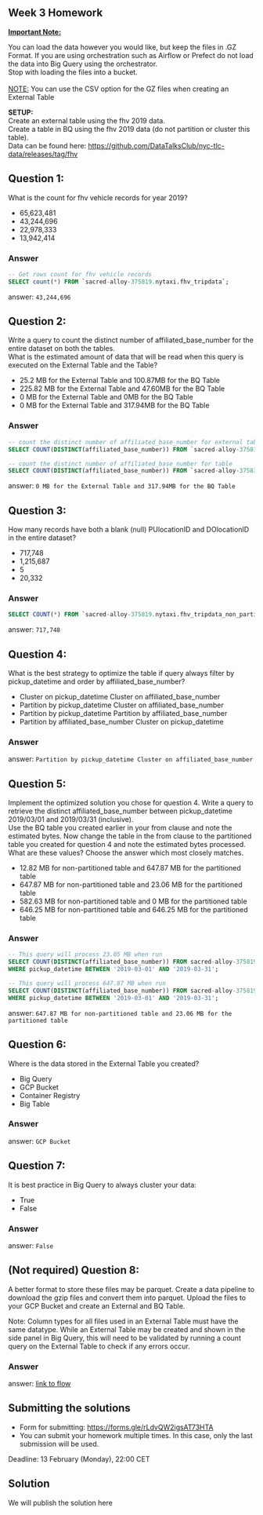 ## Week 3 Homework
<b><u>Important Note:</b></u> <p>You can load the data however you would like, but keep the files in .GZ Format. 
If you are using orchestration such as Airflow or Prefect do not load the data into Big Query using the orchestrator.</br> 
Stop with loading the files into a bucket. </br></br>
<u>NOTE:</u> You can use the CSV option for the GZ files when creating an External Table</br>

<b>SETUP:</b></br>
Create an external table using the fhv 2019 data. </br>
Create a table in BQ using the fhv 2019 data (do not partition or cluster this table). </br>
Data can be found here: https://github.com/DataTalksClub/nyc-tlc-data/releases/tag/fhv </p>

## Question 1:
What is the count for fhv vehicle records for year 2019?
- 65,623,481
- 43,244,696
- 22,978,333
- 13,942,414

### Answer

```sql
-- Get rows count for fhv vehicle records
SELECT count(*) FROM `sacred-alloy-375819.nytaxi.fhv_tripdata`;
```

answer: `43,244,696`

## Question 2:
Write a query to count the distinct number of affiliated_base_number for the entire dataset on both the tables.</br> 
What is the estimated amount of data that will be read when this query is executed on the External Table and the Table?

- 25.2 MB for the External Table and 100.87MB for the BQ Table
- 225.82 MB for the External Table and 47.60MB for the BQ Table
- 0 MB for the External Table and 0MB for the BQ Table
- 0 MB for the External Table and 317.94MB for the BQ Table 

### Answer

```sql
-- count the distinct number of affiliated_base_number for external table
SELECT COUNT(DISTINCT(affiliated_base_number)) FROM `sacred-alloy-375819.nytaxi.fhv_tripdata`;

-- count the distinct number of affiliated_base_number for table
SELECT COUNT(DISTINCT(affiliated_base_number)) FROM `sacred-alloy-375819.nytaxi.fhv_tripdata_non_partitoned`;
```

answer: `0 MB for the External Table and 317.94MB for the BQ Table`

## Question 3:
How many records have both a blank (null) PUlocationID and DOlocationID in the entire dataset?
- 717,748
- 1,215,687
- 5
- 20,332

### Answer

```sql
SELECT COUNT(*) FROM `sacred-alloy-375819.nytaxi.fhv_tripdata_non_partitoned` WHERE PUlocationID IS NULL and DOlocationID IS NULL;
```

answer: `717,748`

## Question 4:
What is the best strategy to optimize the table if query always filter by pickup_datetime and order by affiliated_base_number?
- Cluster on pickup_datetime Cluster on affiliated_base_number
- Partition by pickup_datetime Cluster on affiliated_base_number
- Partition by pickup_datetime Partition by affiliated_base_number
- Partition by affiliated_base_number Cluster on pickup_datetime

### Answer

answer: `Partition by pickup_datetime Cluster on affiliated_base_number`


## Question 5:
Implement the optimized solution you chose for question 4. Write a query to retrieve the distinct affiliated_base_number between pickup_datetime 2019/03/01 and 2019/03/31 (inclusive).</br> 
Use the BQ table you created earlier in your from clause and note the estimated bytes. Now change the table in the from clause to the partitioned table you created for question 4 and note the estimated bytes processed. What are these values? Choose the answer which most closely matches.
- 12.82 MB for non-partitioned table and 647.87 MB for the partitioned table
- 647.87 MB for non-partitioned table and 23.06 MB for the partitioned table
- 582.63 MB for non-partitioned table and 0 MB for the partitioned table
- 646.25 MB for non-partitioned table and 646.25 MB for the partitioned table

### Answer

```sql
-- This query will process 23.05 MB when run
SELECT COUNT(DISTINCT(affiliated_base_number)) FROM sacred-alloy-375819.nytaxi.fhv_tripdata_partitoned
WHERE pickup_datetime BETWEEN '2019-03-01' AND '2019-03-31';

-- This query will process 647.87 MB when run
SELECT COUNT(DISTINCT(affiliated_base_number)) FROM sacred-alloy-375819.nytaxi.fhv_tripdata_non_partitoned
WHERE pickup_datetime BETWEEN '2019-03-01' AND '2019-03-31';
```

answer: `647.87 MB for non-partitioned table and 23.06 MB for the partitioned table`

## Question 6: 
Where is the data stored in the External Table you created?

- Big Query
- GCP Bucket
- Container Registry
- Big Table

### Answer

answer: `GCP Bucket`


## Question 7:
It is best practice in Big Query to always cluster your data:
- True
- False

### Answer

answer: `False`

## (Not required) Question 8:
A better format to store these files may be parquet. Create a data pipeline to download the gzip files and convert them into parquet. Upload the files to your GCP Bucket and create an External and BQ Table. 


Note: Column types for all files used in an External Table must have the same datatype. While an External Table may be created and shown in the side panel in Big Query, this will need to be validated by running a count query on the External Table to check if any errors occur. 

### Answer

answer: [link to flow](https://github.com/romanyakovlev/data-engineering-zoomcamp/blob/main/cohorts/2023/week_3_data_warehouse/flows/etl_web_to_gcs_parquet.py)
 
## Submitting the solutions

* Form for submitting: https://forms.gle/rLdvQW2igsAT73HTA
* You can submit your homework multiple times. In this case, only the last submission will be used. 

Deadline: 13 February (Monday), 22:00 CET


## Solution

We will publish the solution here
